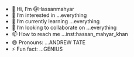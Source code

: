 - 👋 Hi, I’m @Hassanmahyar 
- 👀 I’m interested in ...everything
- 🌱 I’m currently learning ...everything
- 💞️ I’m looking to collaborate on ...everything
- 📫 How to reach me ...inst:hassan_mahyar_khan
- 😄 Pronouns: ...ANDREW TATE
- ⚡ Fun fact: ...GENIUS

<!---
Hassanmahyar6/Hassanmahyar6 is a ✨ special ✨ repository because its `README.md` (this file) appears on your GitHub profile.
You can click the Preview link to take a look at your changes.
--->

